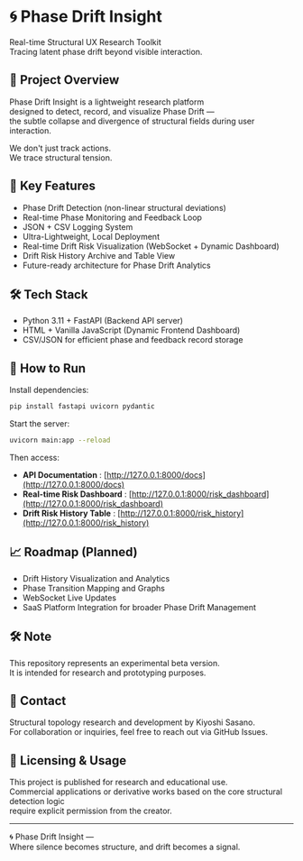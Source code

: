 # 🌀 Phase Drift Insight  
Real-time Structural UX Research Toolkit  
Tracing latent phase drift beyond visible interaction.

## 📘 Project Overview
Phase Drift Insight is a lightweight research platform  
designed to detect, record, and visualize Phase Drift —  
the subtle collapse and divergence of structural fields during user interaction.

We don't just track actions.  
We trace structural tension.

## 🔹 Key Features
- Phase Drift Detection (non-linear structural deviations)
- Real-time Phase Monitoring and Feedback Loop
- JSON + CSV Logging System
- Ultra-Lightweight, Local Deployment
- Real-time Drift Risk Visualization (WebSocket + Dynamic Dashboard)
- Drift Risk History Archive and Table View
- Future-ready architecture for Phase Drift Analytics

## 🛠️ Tech Stack
- Python 3.11 + FastAPI (Backend API server)
- HTML + Vanilla JavaScript (Dynamic Frontend Dashboard)
- CSV/JSON for efficient phase and feedback record storage

## 🚀 How to Run
Install dependencies:

```bash
pip install fastapi uvicorn pydantic
```

Start the server:

```bash
uvicorn main:app --reload
```

Then access:

- **API Documentation** : [http://127.0.0.1:8000/docs](http://127.0.0.1:8000/docs)
- **Real-time Risk Dashboard** : [http://127.0.0.1:8000/risk_dashboard](http://127.0.0.1:8000/risk_dashboard)
- **Drift Risk History Table** : [http://127.0.0.1:8000/risk_history](http://127.0.0.1:8000/risk_history)

## 📈 Roadmap (Planned)
- Drift History Visualization and Analytics
- Phase Transition Mapping and Graphs
- WebSocket Live Updates
- SaaS Platform Integration for broader Phase Drift Management

## 🛠 Note
This repository represents an experimental beta version.  
It is intended for research and prototyping purposes.

## 📩 Contact
Structural topology research and development by Kiyoshi Sasano.  
For collaboration or inquiries, feel free to reach out via GitHub Issues.

## 📜 Licensing & Usage
This project is published for research and educational use.  
Commercial applications or derivative works based on the core structural detection logic  
require explicit permission from the creator.

---

🌀 Phase Drift Insight —  
Where silence becomes structure, and drift becomes a signal.
